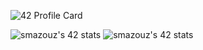 ![42 Profile Card](https://1337-readme.vercel.app/api/profile?cursus=42&dark=true&login=smazouz)

 ![smazouz's 42 stats](https://badge42.herokuapp.com/api/stats/smazouz?darkmode=true&cursus=C%20Piscine)
 ![smazouz's 42 stats](https://badge42.herokuapp.com/api/stats/smazouz?darkmode=true&cursus=42cursus)


